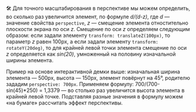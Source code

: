 🛠 Для точного масштабирования в перспективе мы можем определить, во сколько раз увеличится элемент, по формуле _d/(d-z)_, где _d_ — значение свойства `perspective`, _z_ — смещение элемента отностительно плоскости экрана по оси _z_. Смещение по оси _z_ определяем следующим образом: если задали элементу `transform: translateZ(100px)`, то параметр _z_ равен 100px, а если задали элементу `transform: rotateY(20deg)`, то для крайней левой точки элемента смещение по оси _z_ определяется как _sin(20)_, умноженный на половину изначальной ширины элемента.

Пример на основе интерактивной демки выше: изначальная ширина элемента — 500px, высота — 150px, элемент повёрнут на 45°, родителю зададим `perspective: 700px`. Применяем формулу: 700/(700-sin(45)*250) = 1,3379 — во столько раз увеличится высота элемента в крайней левой точке. Подставляя разные значения в формулу можем «на бумаге» рассчитать эффект перспективы.
